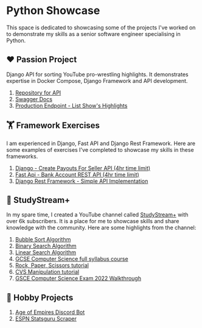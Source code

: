 # Python Showcase

This space is dedicated to showcasing some of the projects I've worked on to demonstrate my skills as a senior software
engineer specialising in Python.

## ❤️ Passion Project

Django API for sorting YouTube pro-wrestling highlights. It demonstrates expertise in Docker Compose, Django
Framework and API development.

1. [Repository for API](https://github.com/revalgovender/wrestling-sorted)
2. [Swagger Docs](https://wrestling-sorted-api-7f40c4b67ace.herokuapp.com/docs/)
3. [Production Endpoint - List Show's Highlights](https://wrestling-sorted-api-7f40c4b67ace.herokuapp.com/v1/tv_shows/1/episodes/2023-12-18/highlights/)

## 🏋️ Framework Exercises

I am experienced in Django, Fast API and Django Rest Framework. Here are some examples of exercises I've completed to
showcase my skills in these frameworks.

1. [Django - Create Payouts For Seller API (4hr time limit)](https://github.com/revalgovender/django-api-exercise)
2. [Fast Api - Bank Account REST API (4hr time limit)](https://github.com/revalgovender/bank-fast-api)
3. [Django Rest Framework - Simple API Implementation](https://github.com/revalgovender/django-drinks-crud-api)

## 🎥 StudyStream+

In my spare time, I created a YouTube channel called [StudyStream+](https://www.youtube.com/@StudyStreamPlus) with over
6k subscribers. It is a place for me to showcase skills and share knowledge with the community. Here are some highlights
from the channel:

1. [Bubble Sort Algorithm](https://github.com/study-stream-plus/bubble-sort)
2. [Binary Search Algorithm](https://github.com/study-stream-plus/binary-search)
3. [Linear Search Algorithm](https://github.com/study-stream-plus/linear-search)
4. [GCSE Computer Science full syllabus course](https://www.youtube.com/watch?v=lv8Tl5lBJC0&list=PLrIm-p2rpV0Hczso9dnu_sAJucaaAD_Hc)
5. [Rock, Paper, Scissors tutorial](https://github.com/study-stream-plus/rock-paper-scissors)
6. [CVS Manipulation tutorial](https://github.com/revalgovender/python-csv)
7. [GSCE Computer Science Exam 2022 Walkthrough](https://www.youtube.com/watch?v=bmrVVtvtZGY&list=PLrIm-p2rpV0GPRWPRRinrBCQ0DgKKQkIY)

## 👷 Hobby Projects

1. [Age of Empires Discord Bot](https://github.com/revalgovender/ralph_knows)
2. [ESPN Statsguru Scraper](https://github.com/revalgovender/espn-statsguru-scraper)